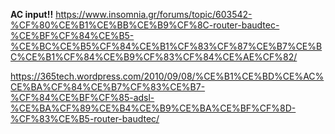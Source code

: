 **AC input!!**
https://www.insomnia.gr/forums/topic/603542-%CF%80%CE%B1%CE%BB%CE%B9%CF%8C-router-baudtec-%CE%BF%CF%84%CE%B5-%CE%BC%CE%B5%CF%84%CE%B1%CF%83%CF%87%CE%B7%CE%BC%CE%B1%CF%84%CE%B9%CF%83%CF%84%CE%AE%CF%82/

https://365tech.wordpress.com/2010/09/08/%CE%B1%CE%BD%CE%AC%CE%BA%CF%84%CE%B7%CF%83%CE%B7-%CF%84%CE%BF%CF%85-adsl-%CE%BA%CF%89%CE%B4%CE%B9%CE%BA%CE%BF%CF%8D-%CF%83%CE%B5-router-baudtec/

